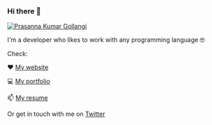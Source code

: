 <!--
**pgollangi/pgollangi** is a ✨ _special_ ✨ repository because its `README.md` (this file) appears on your GitHub profile.

Here are some ideas to get you started:

- 🔭 I’m currently working on ...
- 🌱 I’m currently learning ...
- 👯 I’m looking to collaborate on ...
- 🤔 I’m looking for help with ...
- 💬 Ask me about ...
- 📫 How to reach me: ...
- 😄 Pronouns: ...
- ⚡ Fun fact: ...
-->

### Hi there 👋

<p align="left"><a href="https://github.com/ryo-ma/github-profile-trophy"><img src="https://github-profile-trophy.vercel.app/?username=stephanvs&theme=onedark&margin-w=15&margin-h=15&no-bg=true" alt="Prasanna Kumar Gollangi" /></a></p>

I'm a developer who likes to work with any programming language 🤓

Check:

❤️ [My website](https://pgollangi.com/)

💻 [My portfolio](https://p11r.dev)

📫 [My resume](https://resume.p11r.dev)

Or get in touch with me on [Twitter](https://twitter.com/pkgollangi)
